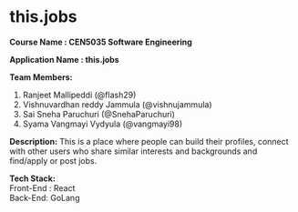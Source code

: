 # this.jobs

<strong>Course Name : CEN5035 Software Engineering</strong>

<strong> Application Name : this.jobs </strong>

<strong>Team Members:</strong>
1. Ranjeet Mallipeddi (@flash29)
2. Vishnuvardhan reddy Jammula (@vishnujammula)
3. Sai Sneha Paruchuri (@SnehaParuchuri)
4. Syama Vangmayi Vydyula (@vangmayi98)

<strong>Description:</strong>
This is a place where people can build their profiles, connect with other users who share similar interests and backgrounds and find/apply or post jobs. 

<strong>Tech Stack:</strong>
<br>Front-End : React
<br>Back-End: GoLang


